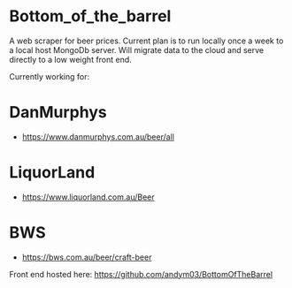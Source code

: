 # Bottom_of_the_barrel
A web scraper for beer prices.
Current plan is to run locally once a week to a local host MongoDb server. 
Will migrate data to the cloud and serve directly to a low weight front end.

Currently working for:
# DanMurphys
- https://www.danmurphys.com.au/beer/all
# LiquorLand
- https://www.liquorland.com.au/Beer
# BWS
- https://bws.com.au/beer/craft-beer

Front end hosted here:
https://github.com/andym03/BottomOfTheBarrel

